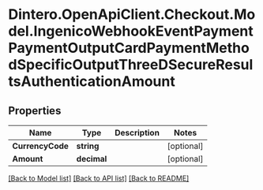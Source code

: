 # Dintero.OpenApiClient.Checkout.Model.IngenicoWebhookEventPaymentPaymentOutputCardPaymentMethodSpecificOutputThreeDSecureResultsAuthenticationAmount

## Properties

Name | Type | Description | Notes
------------ | ------------- | ------------- | -------------
**CurrencyCode** | **string** |  | [optional] 
**Amount** | **decimal** |  | [optional] 

[[Back to Model list]](../README.md#documentation-for-models) [[Back to API list]](../README.md#documentation-for-api-endpoints) [[Back to README]](../README.md)

